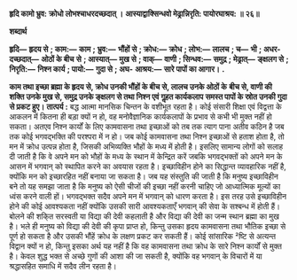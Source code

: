 **हृदि कामो भ्रुव: क्रोधो लोभश्चाधरदच्छदात् ।** **आस्याद्वाक्सिन्धवो मेढ्रान्निरृति: पायोरघाश्रय: ॥ २६॥** 

**शब्दार्थ** 

**हृदि—** **हृदय से** **; काम:—** **काम** **; भ्रुव:—** **भौंहों से** **; क्रोध:—** **क्रोध** **; लोभ:—** **लालच** **; च—** **भी** **; अधर-दच्छदात्—** **ओठों के बीच** **से** **; आस्यात्—** **मुख से** **; वाक्—** **वाणी** **; सिन्धव:—** **समुद्र** **; मेढ्रात्—** **ङ्क्षलग से** **; निरृति:—** **निश्न कार्य** **; पायो:—** **गुदा से** **; अघ-** **आश्रय:—** **सारे पापों का आगार।** **.** 

**काम तथा इच्छा ब्रह्मा के हृदय से, क्रोध उनकी भौंहों के बीच से, लालच उनके ओठों के** **बीच से, वाणी की शक्ति उनके मुख से, समुद्र उनके ङ्क्षलग से तथा निश्न एवं गॢहत कार्यकलाप** **समस्त पापों के स्रोत उनकी गुदा से प्रकट हुए।** **तात्पर्य :** बद्ध आत्मा मानसिक चिन्तन के वशीभूत रहता है। कोई संसारी शिक्षा एवं विद्वत्ता के आकलन में कितना ही बड़ा क्यों न हो, वह मनोवैज्ञानिक कार्यकलापों के प्रभाव से कभी भी मुक्त नहीं हो सकता। अतएव निश्न कार्यों के लिए कामवासना तथा इच्छाओं को तब तक त्याग पाना अतीव कठिन है जब तक कोई भगवद्भक्ति की परश्परा में न हो। जब कोई कामवासना तथा निश्न इच्छाओं से हताश होता है, तो मन में क्रोध उत्पन्न होता है, जिसकी अभिव्यक्ति भौहों के मध्य में होती है। इसलिए सामान्य लोगों को सलाह दी जाती है कि वे अपने मन को भौहों के मध्य के स्थान में केन्द्रित करें जबकि भगवद्भक्तों को अपने मन के आसन में भगवान् को स्थापित करने का अवयास रहता है। इच्छाविहीन होने का सिद्धान्त व्यावहारिक नहीं है, क्योंकि मन को इच्छारहित नहीं बनाया जा सकता है। जब यह संस्तुति की जाती है कि मनुष्य इच्छाविहीन बने तो यह समझा जाता है कि मनुष्य को ऐसी चीजों की इच्छा नहीं करनी चाहिए जो आध्यात्मिक मूल्यों का ध्वंस करने वाली हों। भगवद्भक्त सदैव अपने मन में भगवान् को धारण करता है। इस तरह उसे इच्छाविहीन होने की कोई आवश्यकता नहीं क्योंकि उसकी सारी आवश्यकताएँ भगवान् की सेवा के सश्बन्ध में होती हैं। बोलने की शकि्त सरस्वती या विद्या की देवी कहलाती है और विद्या की देवी का जन्म स्थान ब्रह्मा का मुख है। भले ही मनुष्य को विद्या की देवी की कृपा प्राप्त हो, किन्तु उसका हृदय कामवासना तथा भौतिक इच्छा से पूर्ण हो सकता है और उसकी भौंहें क्रोध के लक्षण प्रकट कर सकती हैं। कोई सांसारिक ²ष्टि से अत्यन्त विद्वान क्यों न हो, किन्तु इसका अर्थ यह नहीं है कि वह कामवासना तथा क्रोध के सारे निश्न कार्यों से मुक्त है। केवल शुद्ध भक्त से अच्छे गुणों की आशा की जा सकती है, क्योंकि वह भगवान् के विचारों में या श्रद्धासहित समाधि में सदैव लीन रहता है।  
